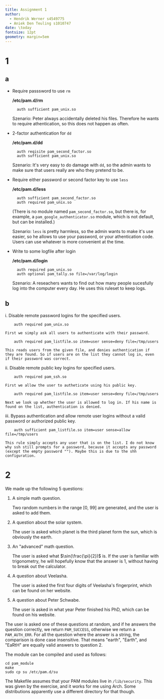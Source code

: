 ```yaml
---
title: Assignment 1
author:
  - Hendrik Werner s4549775
  - Aniek Den Teuling s1010747
date: \today
fontsize: 12pt
geometry: margin=5em
---
```


# 1
## a

* Require passsword to use `rm`

	**/etc/pam.d/rm**

		auth sufficient pam_unix.so

	Szenario: Peter always accidentally deleted his files. Therefore he wants to require athentication, so this does not happen as often.

* 2-factor authentication for `dd`

	**/etc/pam.d/dd**

		auth reqisite pam_second_factor.so
		auth sufficient pam_unix.so

	Szenario: It's very easy to do damage with `dd`, so the admin wants to make sure that users really are who they pretend to be.

* Require either password or second factor key to use `less`

	**/etc/pam.d/less**

		auth sufficient pam_second_factor.so
		auth required pam_unix.so

	(There is no module named `pam_second_factor.so`, but there is, for example, a `pam_google_authenticator.so` module, which is not default, but can be installed.)

	Szenario: `less` is pretty harmless, so the admin wants to make it's use easier, so he allows to use your password, or your athentication code. Users can use whatever is more convenient at the time.

* Write to some logfile after login

	**/etc/pam.d/login**

		auth required pam_unix.so
		auth optional pam_tally.so file=/var/log/login

	Szenario: A reseachers wants to find out how many people sucesfully log into the computer every day. He uses this ruleset to keep logs.

## b

i. Disable remote password logins for the specified users.

		auth required pam_unix.so

	First we simply ask all users to authenticate with their password.

		auth required pam_listfile.so item=user sense=deny file=/tmp/users

	This reads users from the given file, and denies authentication if they are found. So if users are on the list they cannot log in, even if their password was correct.

ii. Disable remote public key logins for specified users.

		auth required pam_ssh.so

	First we allow the user to autheticate using his public key.

		auth required pam_listfile.so item=user sense=deny file=/tmp/users

	Next we look up whether the user is allowed to log in. If his name is found on the list, authentication is denied.

iii.
	Bypass authentication and allow remote user logins without a valid password or authorized public key.

		auth sufficient pam_listfile.so item=user sense=allow file=/tmp/users

	This rule simply accepts any user that is on the list. I do not know why ssh still prompts for a password, because it accepts any password (except the empty password ""). Maybe this is due to the shh configuration.

# 2

We made up the following 5 questions:

1. A simple math question.

	Two random numbers in the range [0, 99] are generated, and the user is asked to add them.

2. A question about the solar system.

	The user is asked which planet is the third planet form the sun, which is obviously the earth.

3. An "advanced" math question.

	The user is asked what $\sin(\frac{\pi}{2})$ is. If the user is familiar with trigonometry, he will hopefully know that the answer is 1, without having to break out the calculator.

4. A question about Veelasha.

	The user is asked the first four digits of Veelasha's fingerprint, which can be found on her website.

5. A question about Peter Schwabe.

	The user is asked in what year Peter finished his PhD, which can be found on his website.

The user is asked one of these questions at random, and if he answers the question correctly, we return `PAM_SUCCESS`, otherwise we return a `PAM_AUTH_ERR`. For all the question where the answer is a string, the comparison is done case insensitive. That means "earth", "Earth", and "EaRtH" are equally valid answers to question 2.

The module can be compiled and used as follows:

```
cd pam_module
make
sudo cp su /etc/pam.d/su
```

The Makefile assumes that your PAM modules live in `/lib/security`. This was given by the exercise, and it works for me using Arch. Some distributions apparently use a different directory for that though.
